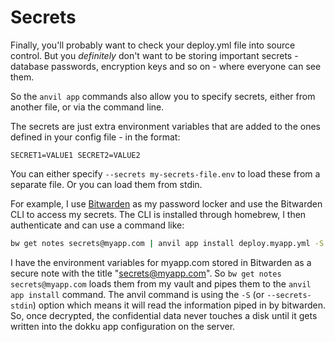# Secrets

Finally, you'll probably want to check your deploy.yml file into source control.  But you _definitely_ don't want to be storing important secrets - database passwords, encryption keys and so on - where everyone can see them.

So the `anvil app` commands also allow you to specify secrets, either from another file, or via the command line.

The secrets are just extra environment variables that are added to the ones defined in your config file - in the format:

```
SECRET1=VALUE1 SECRET2=VALUE2
```

You can either specify `--secrets my-secrets-file.env` to load these from a separate file.  Or you can load them from stdin.

For example, I use [Bitwarden](https://bitwarden.com) as my password locker and use the Bitwarden CLI to access my secrets.  The CLI is installed through homebrew, I then authenticate and can use a command like:

```sh
bw get notes secrets@myapp.com | anvil app install deploy.myapp.yml -S
```
I have the environment variables for myapp.com stored in Bitwarden as a secure note with the title "secrets@myapp.com".  So `bw get notes secrets@myapp.com` loads them from my vault and pipes them to the `anvil app install` command.  The anvil command is using the `-S` (or `--secrets-stdin`) option which means it will read the information piped in by bitwarden.  So, once decrypted, the confidential data never touches a disk until it gets written into the dokku app configuration on the server.
